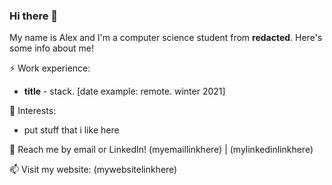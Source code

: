 ### Hi there 👋

My name is Alex and I'm a computer science student from **redacted**. Here's some info about me!

⚡ Work experience: <br>
- **title** - stack. [date example: remote. winter 2021]

🌱 Interests:
- put stuff that i like here

💬 Reach me by email or LinkedIn! (myemaillinkhere) | (mylinkedinlinkhere)

📫 Visit my website: (mywebsitelinkhere)

<!--[![Top Langs](https://github-readme-stats.vercel.app/api/top-langs/?username=fryingpannn&layout=compact&hide=tex)](https://github.com/anuraghazra/github-readme-stats)-->

<!--
**Fryingpannn/Fryingpannn** is a ✨ _special_ ✨ repository because its `README.md` (this file) appears on your GitHub profile.

Here are some ideas to get you started:

- 🔭 I’m currently working on ...
- 🌱 I’m currently learning ...
- 👯 I’m looking to collaborate on ...
- 🤔 I’m looking for help with ...
- 💬 Ask me about ...
- 📫 How to reach me: ...
- 😄 Pronouns: ...
- ⚡ Fun fact: ...
-->
<!--
**JohnAlexMcElroy/JohnAlexMcElroy** is a ✨ _special_ ✨ repository because its `README.md` (this file) appears on your GitHub profile.

Here are some ideas to get you started:

- 🔭 I’m currently working on ...
- 🌱 I’m currently learning ...
- 👯 I’m looking to collaborate on ...
- 🤔 I’m looking for help with ...
- 💬 Ask me about ...
- 📫 How to reach me: ...
- 😄 Pronouns: ...
- ⚡ Fun fact: ...

- **Software Engineer intern at Coinbase** - Full-stack development on the BlocSecurity Platform team. [Remote. Winter 2022]
- **Software Engineer intern at Cisco Systems** - Front-end development on the Customer Experience team. [San Jose, California. Summer 2021]
- **Software Developer intern at Genetec** - Full-stack development on the Clearance team. [Montreal, Quebec. Spring 2021]
- **Teaching Assistant at Concordia University** - Object-Oriented Programming II (Java). [Montreal, Quebec. Spring 2021]

-->
